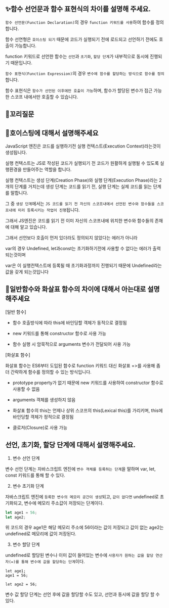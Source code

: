 ## ✨함수 선언문과 함수 표현식의 차이를 설명해 주세요.

`함수 선언문(Function Declaration)`의 경우 `function 키워드를 사용`하여 함수를 정의합니다.

함수 선연형은 `호이스팅 되기` 때문에 코드가 실행되기 전에 로드되고 선언하기 전에도 호출이 가능합니다.

function 키워드로 선언한 함수는 `선언`과 `초기화`, `할당 단계`가 내부적으로 동시에 진행되기 때문입니다.

`함수 표현식(Function Expression)`의 경우 `변수에 함수를 할당하는 방식으로 함수를 정의`합니다.

함수 표현식은 `함수가 선언된 이후에만 호출이 가능`하며, 함수가 할당된 변수가 접근 가능한 스코프 내에서만 호출할 수 있습니다.

## 🔁꼬리질문

## 🤔호이스팅에 대해서 설명해주세요

JavaScript 엔진은 코드를 실행하기전 실행 컨텍스트(Execution Context)라는것이 생성됩니다.

실행 컨텍스트는 JS로 작성된 코드가 실행되기 전 코드가 원활하게 실행될 수 있도록 실행환경을 만들어주는 역할을 합니다.

실행 컨텍스트는 생성 단계(Creation Phase)와 실행 단계(Execution Phase)라는 2개의 단계를 거치는데
생성 단계는 코드를 읽기 전, 실행 단계는 실제 코드를 읽는 단계를 말합니다.

그 중 `생성 단계`에서는 `JS 코드를 읽기 전 자신의 스코프내에서 선언된 변수와 함수들을 스코프내에 미리 등록시키는 작업이 진행`됩니다.

그래서 JS엔진은 코드를 읽기 전 이미 자신의 스코프내에 위치한 변수와 함수들의 존재에 대해 알고 있습니다.

그래서 선언보다 호출이 먼저 있더라도 정의되지 않았다는 에러가 아니라

var의 경우 Undefined, let과const는 초기화하기전에 사용할 수 없다는 에러가 출력되는것이며

var은 이 실행컨텍스트에 등록될 때 초기화과정까지 진행되기 때문에 Undefined라는 값을 갖게 되는것입니다

## 🤔일반함수와 화살표 함수의 차이에 대해서 아는대로 설명해주세요

[일반 함수]

- 함수 호출방식에 따라 this에 바인딩할 객체가 동적으로 결정됨

- new 키워드를 통해 constructor 함수로 사용 가능

- 함수 실행 시 암묵적으로 arguments 변수가 전달되어 사용 가능

[화살표 함수]

화살표 함수는 ES6부터 도입된 함수로 function 키워드 대신 화살표 =>를 사용해 좀 더 간략하게 함수를 정의할 수 있는 방식입니다.

- prototype property가 없기 때문에 new 키워드를 사용하여 constructor 함수로 사용할 수 없음

- arguments 객체를 생성하지 않음

- 화살표 함수의 this는 언제나 상위 스코프의 this(Lexical this)를 가리키며, this에 바인딩할 객체가 정적으로 결정됨

- 클로저(Closure)로 사용 가능

## 선언, 초기화, 할당 단계에 대해서 설명해주세요.

1. 변수 선언 단계

변수 선언 단계는 자바스크립트 엔진에 `변수 객체를 등록하는 단계`을 말하며 var, let, const 키워드를 통해 할 수 있다.

2. 변수 초기화 단계

자바스크립트 엔진에 `등록한 변수의 메모리 공간이 생성`되고, `값이 없다면` undefined로 초기화되고, 변수에 메모리 주소값이 저장되는 단계이다.

```js
let age1 = 56;
let age2;
```

위 코드의 경우 age1은 해당 메모리 주소에 56이라는 값이 저장되고 값이 없는 age2는 undefined로 메모리에 값이 저장된다.

3. 변수 할당 단계

undefined로 할당된 변수나 이미 값이 들어있는 변수에 `사용자가 원하는 값을 할당 연산자(=)를 통해 변수에 값을 할당하는 단계`이다.

```
let age1;
age1 = 56;

let age2 = 56;
```

변수 값 할당 단계는 선언 후에 값을 할당할 수도 있고, 선언과 동시에 값을 할당 할 수 있다.
